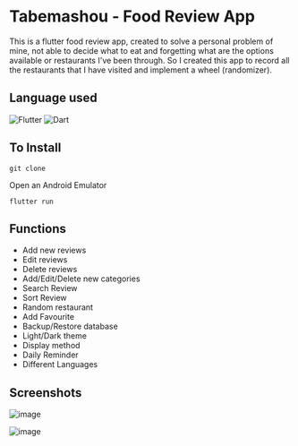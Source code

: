 # Tabemashou - Food Review App

This is a flutter food review app, created to solve a personal problem of mine, not able to decide what to eat and forgetting what are the options available or restaurants I've been through. So I created this app to record all the restaurants that I have visited and implement a wheel (randomizer).

## Language used

<img alt="Flutter" src="https://img.shields.io/badge/Flutter%20-%2302569B.svg?&style=for-the-badge&logo=Flutter&logoColor=white" />

<img alt="Dart" src="https://img.shields.io/badge/dart-%230175C2.svg?&style=for-the-badge&logo=dart&logoColor=white"/>

## To Install
```
git clone
```

Open an Android Emulator

```
flutter run
```

## Functions

- Add new reviews
- Edit reviews
- Delete reviews
- Add/Edit/Delete new categories
- Search Review
- Sort Review
- Random restaurant
- Add Favourite
- Backup/Restore database
- Light/Dark theme
- Display method
- Daily Reminder
- Different Languages

## Screenshots

![image](https://github.com/TheanYeeSin/Flutter-Food-Review-App/assets/68727045/03983f3a-db77-40b5-a7a6-47335b617f70)

![image](https://github.com/TheanYeeSin/Flutter-Food-Review-App/assets/68727045/f0289afa-dec2-4b15-ae3f-06a84ca5b5ff)
